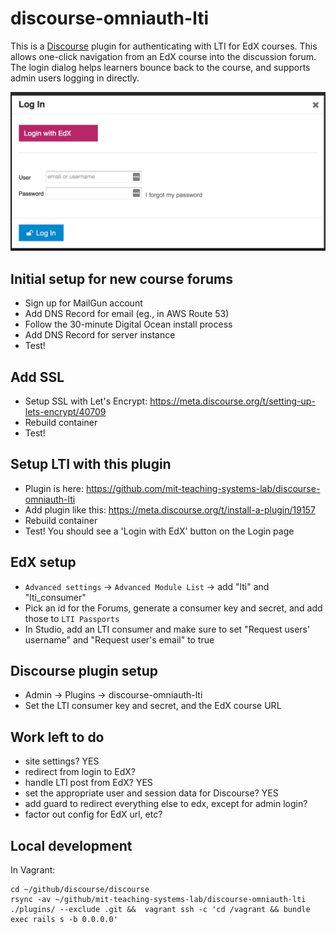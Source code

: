 # discourse-omniauth-lti
This is a [Discourse](http://www.discourse.org/) plugin for authenticating with LTI for EdX courses.  This allows one-click navigation from an EdX course into the discussion forum.  The login dialog helps learners bounce back to the course, and supports admin users logging in directly.

![login](docs/login.png)

## Initial setup for new course forums
- Sign up for MailGun account
- Add DNS Record for email (eg., in AWS Route 53)
- Follow the 30-minute Digital Ocean install process
- Add DNS Record for server instance
- Test!

## Add SSL
- Setup SSL with Let's Encrypt: https://meta.discourse.org/t/setting-up-lets-encrypt/40709
- Rebuild container
- Test!

## Setup LTI with this plugin
- Plugin is here: https://github.com/mit-teaching-systems-lab/discourse-omniauth-lti
- Add plugin like this: https://meta.discourse.org/t/install-a-plugin/19157
- Rebuild container
- Test!  You should see a 'Login with EdX' button on the Login page

## EdX setup
- `Advanced settings` -> `Advanced Module List` -> add "lti" and "lti_consumer"
- Pick an id for the Forums, generate a consumer key and secret, and add those to `LTI Passports`
- In Studio, add an LTI consumer and make sure to set "Request users' username" and "Request user's email" to true

## Discourse plugin setup
- Admin -> Plugins -> discourse-omniauth-lti
- Set the LTI consumer key and secret, and the EdX course URL


## Work left to do
- site settings? YES
- redirect from login to EdX?
- handle LTI post from EdX? YES
- set the appropriate user and session data for Discourse? YES
- add guard to redirect everything else to edx, except for admin login?
- factor out config for EdX url, etc?

## Local development
In Vagrant:

```
cd ~/github/discourse/discourse
rsync -av ~/github/mit-teaching-systems-lab/discourse-omniauth-lti ./plugins/ --exclude .git &&  vagrant ssh -c 'cd /vagrant && bundle exec rails s -b 0.0.0.0'
```
